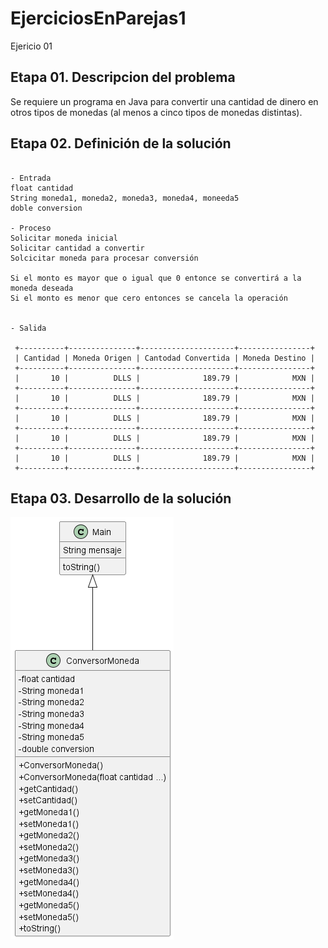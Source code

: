# EjerciciosEnParejas1
Ejericio 01 

## Etapa 01. Descripcion del problema
Se requiere un programa en Java para convertir una cantidad de dinero en otros tipos de monedas (al menos a cinco tipos de monedas distintas).

## Etapa 02. Definición de la solución

~~~

- Entrada
float cantidad
String moneda1, moneda2, moneda3, moneda4, moneeda5
doble conversion

- Proceso
Solicitar moneda inicial
Solicitar cantidad a convertir
Solcicitar moneda para procesar conversión

Si el monto es mayor que o igual que 0 entonce se convertirá a la moneda deseada
Si el monto es menor que cero entonces se cancela la operación


- Salida

 +----------+---------------+---------------------+----------------+
 | Cantidad | Moneda Origen | Cantodad Convertida | Moneda Destino |
 +----------+---------------+---------------------+----------------+
 |       10 |          DLLS |              189.79 |            MXN |
 +----------+---------------+---------------------+----------------+
 |       10 |          DLLS |              189.79 |            MXN |
 +----------+---------------+---------------------+----------------+
 |       10 |          DLLS |              189.79 |            MXN |
 +----------+---------------+---------------------+----------------+
 |       10 |          DLLS |              189.79 |            MXN |
 +----------+---------------+---------------------+----------------+
 |       10 |          DLLS |              189.79 |            MXN |
 +----------+---------------+---------------------+----------------+
 ~~~
 
 
 
 
## Etapa 03. Desarrollo de la solución
![](https://github.com/JJPalomino/EjerciciosEnParejas1/blob/master/Diagrama%20de%20clases%20ejercicio%201.png)
